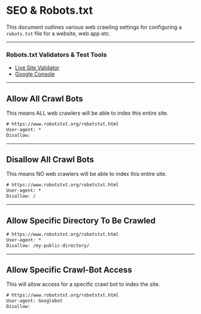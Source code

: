 # SEO & Robots.txt
This document outlines various web crawling settings for configuring a `robots.txt` file for a website, web app etc.


---

### Robots.txt Validators & Test Tools

- [Live Site Validator](https://technicalseo.com/tools/robots-txt/)
- [Google Console](https://support.google.com/webmasters/answer/6062598?hl=en&authuser=1)

---

## Allow All Crawl Bots
This means ALL web crawlers will be able to index this entire site.

```txt
# https://www.robotstxt.org/robotstxt.html
User-agent: *
Disallow:
```

---

## Disallow All Crawl Bots
This means NO web crawlers will be able to index this entire site.

```txt
# https://www.robotstxt.org/robotstxt.html
User-agent: *
Disallow: /
```

---

## Allow Specific Directory To Be Crawled

```txt
# https://www.robotstxt.org/robotstxt.html
User-agent: *
Disallow: /my-public-directory/
```

---

## Allow Specific Crawl-Bot Access
This will allow access for a specific crawl bot to index the site.

```txt
# https://www.robotstxt.org/robotstxt.html
User-agent: Googlebot
Disallow: 
```
